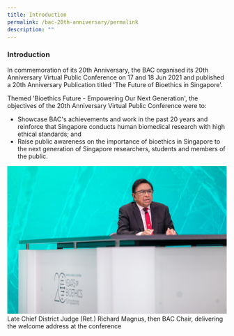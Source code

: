 ```yaml
---
title: Introduction
permalink: /bac-20th-anniversary/permalink
description: ""
---
```

### **Introduction**

In commemoration of its 20th Anniversary, the BAC organised its 20th Anniversary Virtual Public Conference on 17 and 18 Jun 2021 and published a 20th Anniversary Publication titled 'The Future of Bioethics in Singapore'.

Themed 'Bioethics Future - Empowering Our Next Generation', the objectives of the 20th Anniversary Virtual Public Conference were to:

* Showcase BAC's achievements and work in the past 20 years and reinforce that Singapore conducts human biomedical research with high ethical standards; and
*  Raise public awareness on the importance of bioethics in Singapore to the next generation of Singapore researchers, students and members of the public.


![](/images/20th%20Anniversary%20Images/17th%20jun-6314(cropped)_Mr%20Magnus_welcome%20address.jpg)
Late Chief District Judge (Ret.) Richard Magnus, then BAC Chair, delivering the welcome address at the conference

